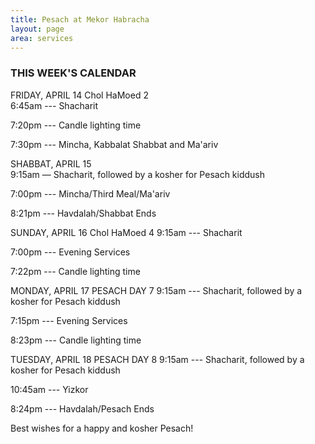 ```yaml
---
title: Pesach at Mekor Habracha
layout: page
area: services
---
```

### THIS WEEK'S CALENDAR

FRIDAY,  APRIL 14    Chol HaMoed 2  
6:45am ---  Shacharit

7:20pm --- Candle lighting time

7:30pm ---  Mincha, Kabbalat Shabbat and Ma'ariv


SHABBAT, APRIL 15   
9:15am — Shacharit, followed by a kosher for Pesach kiddush

7:00pm --- Mincha/Third Meal/Ma'ariv

8:21pm --- Havdalah/Shabbat Ends


SUNDAY, APRIL 16     Chol HaMoed 4
9:15am --- Shacharit

7:00pm --- Evening Services

7:22pm --- Candle lighting time


MONDAY, APRIL 17     PESACH DAY 7
9:15am --- Shacharit, followed by a kosher for Pesach kiddush

7:15pm --- Evening Services

8:23pm --- Candle lighting time


TUESDAY, APRIL 18     PESACH DAY 8
9:15am --- Shacharit, followed by a kosher for Pesach kiddush

10:45am --- Yizkor

8:24pm --- Havdalah/Pesach Ends

Best wishes for a happy and kosher Pesach!
